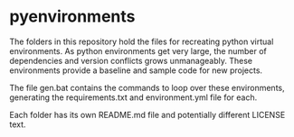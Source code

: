 # pyenvironments
The folders in this repository hold the files for recreating python virtual environments.
As python environments get very large, the number of dependencies and version conflicts grows
unmanageably.  These environments provide a baseline and sample code for new projects.

The file gen.bat contains the commands to loop over these environments, generating the
requirements.txt and environment.yml file for each.

Each folder has its own README.md file and potentially different LICENSE text.

